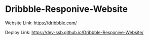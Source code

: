 # Dribbble-Responive-Website

Website Link: https://dribbble.com/

Deploy Link: https://dev-ssb.github.io/Dribbble-Responive-Website/
